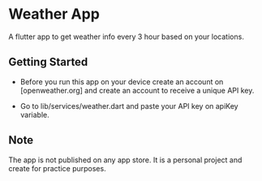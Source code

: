# Weather App

A flutter app to get weather info every 3 hour based on your locations.

## Getting Started

- Before you run this app on your device create an account on [openweather.org]
  and create an account to receive a unique API key.

- Go to lib/services/weather.dart and paste your API key on apiKey variable.

## Note

The app is not published on any app store. It is a personal project and create for practice purposes.
